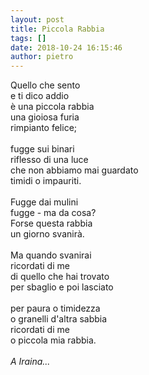 ```yaml
---
layout: post
title: Piccola Rabbia
tags: []
date: 2018-10-24 16:15:46
author: pietro
---
```

Quello che sento<br/>e ti dico addio<br/>è una piccola rabbia<br/>una gioiosa furia<br/>rimpianto felice;<br/><br/>fugge sui binari<br/>riflesso di una luce<br/>che non abbiamo mai guardato<br/>timidi o impauriti.<br/><br/>Fugge dai mulini<br/>fugge - ma da cosa?<br/>Forse questa rabbia<br/>un giorno svanirà.<br/><br/>Ma quando svanirai<br/>ricordati di me<br/>di quello che hai trovato<br/>per sbaglio e poi lasciato<br/><br/>per paura o timidezza<br/>o granelli d'altra sabbia<br/>ricordati di me<br/>o piccola mia rabbia.<br/><br/><em>A Iraina...</em>
